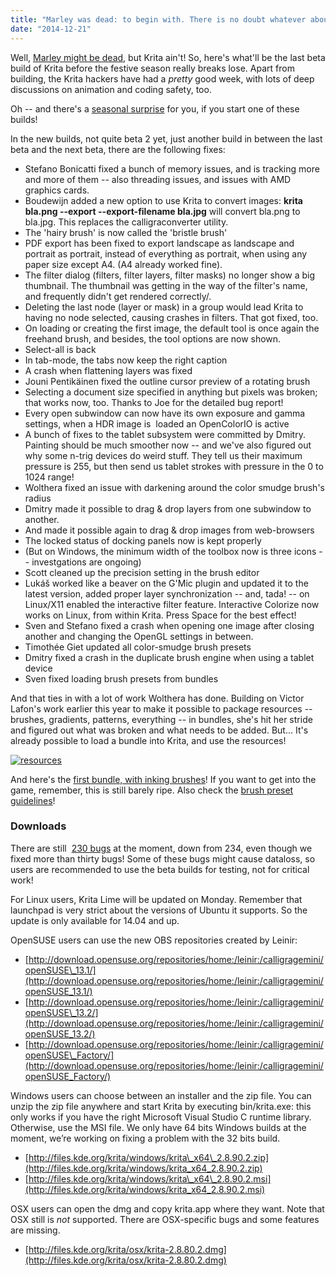 ```yaml
---
title: "Marley was dead: to begin with. There is no doubt whatever about that."
date: "2014-12-21"
---
```


Well, [Marley might be dead](http://www.gutenberg.org/ebooks/46), but Krita ain't! So, here's what'll be the last beta build of Krita before the festive season really breaks lose. Apart from building, the Krita hackers have had a _pretty_ good week, with lots of deep discussions on animation and coding safety, too.

Oh -- and there's a [seasonal surprise](http://www.patreon.com/davidrevoy) for you, if you start one of these builds!

In the new builds, not quite beta 2 yet, just another build in between the last beta and the next beta, there are the following fixes:

- Stefano Bonicatti fixed a bunch of memory issues, and is tracking more and more of them -- also threading issues, and issues with AMD graphics cards.
- Boudewijn added a new option to use Krita to convert images: **krita bla.png --export --export-filename bla.jpg** will convert bla.png to bla.jpg. This replaces the calligraconverter utility.
- The 'hairy brush' is now called the 'bristle brush'
- PDF export has been fixed to export landscape as landscape and portrait as portrait, instead of everything as portrait, when using any paper size except A4. (A4 already worked fine).
- The filter dialog (filters, filter layers, filter masks) no longer show a big thumbnail. The thumbnail was getting in the way of the filter's name, and frequently didn't get rendered correctly/.
- Deleting the last node (layer or mask) in a group would lead Krita to having no node selected, causing crashes in filters. That got fixed, too.
- On loading or creating the first image, the default tool is once again the freehand brush, and besides, the tool options are now shown.
- Select-all is back
- In tab-mode, the tabs now keep the right caption
- A crash when flattening layers was fixed
- Jouni Pentikäinen fixed the outline cursor preview of a rotating brush
- Selecting a document size specified in anything but pixels was broken; that works now, too. Thanks to Joe for the detailed bug report!
- Every open subwindow can now have its own exposure and gamma settings, when a HDR image is  loaded an OpenColorIO is active
- A bunch of fixes to the tablet subsystem were committed by Dmitry. Painting should be much smoother now -- and we've also figured out why some n-trig devices do weird stuff. They tell us their maximum pressure is 255, but then send us tablet strokes with pressure in the 0 to 1024 range!
- Wolthera fixed an issue with darkening around the color smudge brush's radius
- Dmitry made it possible to drag & drop layers from one subwindow to another.
- And made it possible again to drag & drop images from web-browsers
- The locked status of docking panels now is kept properly
- (But on Windows, the minimum width of the toolbox now is three icons -- investgations are ongoing)
- Scott cleaned up the precision setting in the brush editor
- Lukáš worked like a beaver on the G'Mic plugin and updated it to the latest version, added proper layer synchronization -- and, tada! -- on Linux/X11 enabled the interactive filter feature. Interactive Colorize now works on Linux, from within Krita. Press Space for the best effect!
- Sven and Stefano fixed a crash when opening one image after closing another and changing the OpenGL settings in between.
- Timothée Giet updated all color-smudge brush presets
- Dmitry fixed a crash in the duplicate brush engine when using a tablet device
- Sven fixed loading brush presets from bundles

And that ties in with a lot of work Wolthera has done. Building on Victor Lafon's work earlier this year to make it possible to package resources -- brushes, gradients, patterns, everything -- in bundles, she's hit her stride and figured out what was broken and what needs to be added. But... It's already possible to load a bundle into Krita, and use the resources!

[![resources](/images/posts/2014/resources-300x204.png)](https://krita.org/wp-content/uploads/2014/12/resources.png)

And here's the [first bundle, with inking brushes](https://www.dropbox.com/s/4nj8t4538f5wx2s/Wolthera_Inking_Pack.bundle?dl=0)! If you want to get into the game, remember, this is still barely ripe. Also check the [brush preset guidelines](https://community.kde.org/Krita/Brushes_Preset_Preview)!

### Downloads

There are still  [230 bugs](https://bugs.kde.org/buglist.cgi?bug_severity=critical&bug_severity=grave&bug_severity=major&bug_severity=crash&bug_severity=normal&bug_severity=minor&bug_status=UNCONFIRMED&bug_status=CONFIRMED&bug_status=ASSIGNED&bug_status=REOPENED&list_id=1167792&product=krita&query_format=advanced) at the moment, down from 234, even though we fixed more than thirty bugs! Some of these bugs might cause dataloss, so users are recommended to use the beta builds for testing, not for critical work!

For Linux users, Krita Lime will be updated on Monday. Remember that launchpad is very strict about the versions of Ubuntu it supports. So the update is only available for 14.04 and up.

OpenSUSE users can use the new OBS repositories created by Leinir:

- [http://download.opensuse.org/repositories/home:/leinir:/calligragemini/openSUSE\_13.1/](http://download.opensuse.org/repositories/home:/leinir:/calligragemini/openSUSE_13.1/)
- [http://download.opensuse.org/repositories/home:/leinir:/calligragemini/openSUSE\_13.2/](http://download.opensuse.org/repositories/home:/leinir:/calligragemini/openSUSE_13.2/)
- [http://download.opensuse.org/repositories/home:/leinir:/calligragemini/openSUSE\_Factory/](http://download.opensuse.org/repositories/home:/leinir:/calligragemini/openSUSE_Factory/)

Windows users can choose between an installer and the zip file. You can unzip the zip file anywhere and start Krita by executing bin/krita.exe: this only works if you have the right Microsoft Visual Studio C runtime library. Otherwise, use the MSI file. We only have 64 bits Windows builds at the moment, we’re working on fixing a problem with the 32 bits build.

- [http://files.kde.org/krita/windows/krita\_x64\_2.8.90.2.zip](http://files.kde.org/krita/windows/krita_x64_2.8.90.2.zip)
- [http://files.kde.org/krita/windows/krita\_x64\_2.8.90.2.msi](http://files.kde.org/krita/windows/krita_x64_2.8.90.2.msi)

OSX users can open the dmg and copy krita.app where they want. Note that OSX still is _not_ supported. There are OSX-specific bugs and some features are missing.

- [http://files.kde.org/krita/osx/krita-2.8.80.2.dmg](http://files.kde.org/krita/osx/krita-2.8.80.2.dmg)
